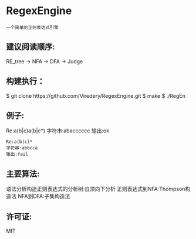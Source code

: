 # RegexEngine
    一个简单的正则表达式引擎
    
<h2>建议阅读顺序:</h2>
    RE_tree -> NFA -> DFA -> Judge

<h2>构建执行：</h2>
    $ git clone https://github.com/Viredery/RegexEngine.git
    $ make
    $ ./RegEn
    
<h2>例子:</h2>
    Re:a(b|c)a(b|c*)
    字符串:abacccccc
    输出:ok
    
    Re:a(b|c)*
    字符串:abbcca
    输出:fail
    
<h2>主要算法:</h2>
    语法分析构造正则表达式的分析树:自顶向下分析
    正则表达式到NFA:Thompson构造法
    NFA到DFA:子集构造法
    
<h2>许可证:</h2>
    MIT
